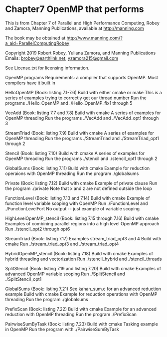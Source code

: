 # Chapter7 OpenMP that performs
This is from Chapter 7 of Parallel and High Performance Computing, Robey and Zamora,
Manning Publications, available at http://manning.com

The book may be obtained at
   http://www.manning.com/?a_aid=ParallelComputingRobey

Copyright 2019 Robert Robey, Yuliana Zamora, and Manning Publications
Emails: brobey@earthlink.net, yzamora215@gmail.com

See License.txt for licensing information.

OpenMP programs
   Requirements: a compiler that supports OpenMP. Most compilers have it built in

   HelloOpenMP (Book: listing 7.1-7.6)
      Build with either cmake or make
      This is a series of examples trying to correctly get our thread number
      Run the programs ./Hello_OpenMP and ./Hello_OpenMP_fix1 through 5

   VecAdd (Book: listing 7.7 and 7.8)
      Build with cmake
      A series of examples for OpenMP threading
      Run the programs ./VecAdd and ./VecAdd_opt1 through 3

   StreamTriad (Book: listing 7.9)
      Build with cmake
      A series of examples for OpenMP threading
      Run the programs ./StreamTriad and ./StreamTriad_opt1 through 2

   Stencil (Book: listing 7.10)
      Build with cmake
      A series of examples for OpenMP threading
      Run the programs ./stencil and ./stencil_opt1 through 2

   GlobalSums (Book: listing 7.11)
      Build with cmake
      Example for reduction operaions with OpenMP threading
      Run the program ./globalsums

   Private (Book: listing 7.12)
      Build with cmake
      Example of private clause
      Run the program ./private
      Note that x and z are not defined outside the loop

   FunctionLevel (Book: listing 7.13 and 7.14)
      Build with cmake
      Example of function level variable scoping with OpenMP
      Run ./FunctionLevel and ./FunctionLevelFort
      No output -- just example of variable scoping

   HighLevelOpenMP_stencil (Book: listing 7.15 through 7.16)
      Build with cmake
      Examples of combining parallel regions into a high level OpenMP approach
      Run ./stencil_opt2 through opt6

   StreamTriad (Book: listing 7.17)
      Examples stream_triad_opt3 and 4
      Build with cmake
      Run ./stream_triad_opt3 and ./stream_triad_opt4

   HybridOpenMP_stencil (Book: listing 7.18)
      Build with cmake
      Examples of hybrid threading and vectorization
      Run ./stencil_hybrid and ./stencil_threads

   SplitStencil (Book: listing 7.19 and listing 7.20)
      Build with cmake
      Examples of advanced OpenMP variable scoping
      Run ./SplitStencil and ./SplitStencil_opt1

   GlobalSums (Book: listing 7.21)
      See kahan_sum.c for an advanced reduction example
      Build with cmake
      Example for reduction operations with OpenMP threading
      Run the program ./globalsums

   PrefixScan (Book: listing 7.22)
      Build with cmake
      Example for an advanced reduction with OpenMP threading
      Run the program ./PrefixScan

   PairwiseSumByTask (Book: listing 7.23)
      Build with cmake
      Tasking example in OpenMP
      Run the program with ./PairwiseSumByTask
